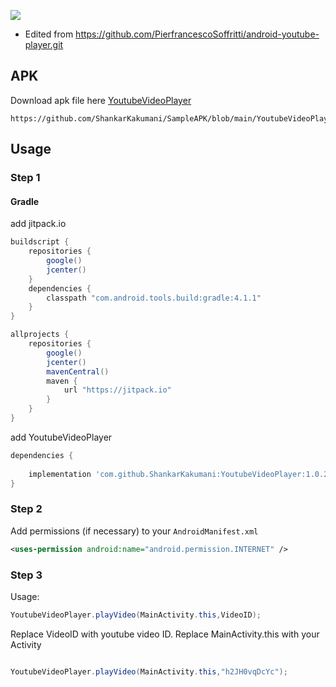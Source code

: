   [![](https://jitpack.io/v/ShankarKakumani/YoutubeVideoPlayer.svg)](https://jitpack.io/#ShankarKakumani/YoutubeVideoPlayer)

- Edited from https://github.com/PierfrancescoSoffritti/android-youtube-player.git
 
## APK
Download apk file here [YoutubeVideoPlayer](https://github.com/ShankarKakumani/SampleAPK/blob/main/YoutubeVideoPlayer.apk)
```
https://github.com/ShankarKakumani/SampleAPK/blob/main/YoutubeVideoPlayer.apk
```

 
## Usage

### Step 1

#### Gradle

add jitpack.io

```groovy
buildscript {
    repositories {
        google()
        jcenter()
    }
    dependencies {
        classpath "com.android.tools.build:gradle:4.1.1"
    }
}

allprojects {
    repositories {
        google()
        jcenter()
        mavenCentral()
        maven {
            url "https://jitpack.io"
        }
    }
}
```

add YoutubeVideoPlayer

```groovy
dependencies {
    
    implementation 'com.github.ShankarKakumani:YoutubeVideoPlayer:1.0.2'
}
```

### Step 2

Add permissions (if necessary) to your `AndroidManifest.xml`

```xml
<uses-permission android:name="android.permission.INTERNET" /> 

```

### Step 3

Usage:
 
```java
YoutubeVideoPlayer.playVideo(MainActivity.this,VideoID);

```        
Replace VideoID with youtube video ID.
Replace MainActivity.this with your Activity

 ```java
 
 YoutubeVideoPlayer.playVideo(MainActivity.this,"h2JH0vqDcYc");

```   

